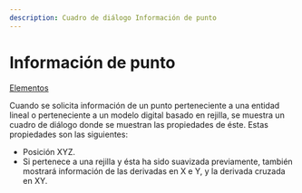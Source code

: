 ```yaml
---
description: Cuadro de diálogo Información de punto
---
```


# Información de punto

[Elementos](../../fichas-de-herramientas/ficha-de-herramientas-editar/editar-elementos.md)

Cuando se solicita información de un punto perteneciente a una entidad lineal o perteneciente a un modelo digital basado en rejilla, se muestra un cuadro de diálogo donde se muestran las propiedades de éste. Estas propiedades son las siguientes:

* Posición XYZ.
* Si pertenece a una rejilla y ésta ha sido suavizada previamente, también mostrará información de las derivadas en X e Y, y la derivada cruzada en XY.

